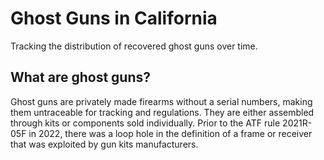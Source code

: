 # Ghost Guns in California
Tracking the distribution of recovered ghost guns over time.

## What are ghost guns?
Ghost guns are privately made firearms without a serial numbers, making them untraceable for tracking and regulations. 
They are either assembled through kits or components sold individually. 
Prior to the ATF rule 2021R-05F in 2022, there was a loop hole in the definition of a frame or receiver that was exploited by gun kits manufacturers.
